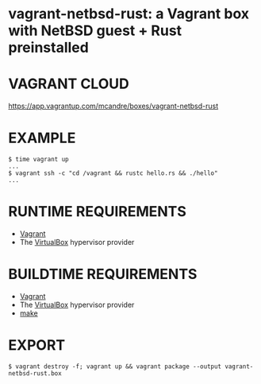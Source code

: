 # vagrant-netbsd-rust: a Vagrant box with NetBSD guest + Rust preinstalled

# VAGRANT CLOUD

https://app.vagrantup.com/mcandre/boxes/vagrant-netbsd-rust

# EXAMPLE

```console
$ time vagrant up
...
$ vagrant ssh -c "cd /vagrant && rustc hello.rs && ./hello"
...
```

# RUNTIME REQUIREMENTS

* [Vagrant](https://www.vagrantup.com)
* The [VirtualBox](https://www.virtualbox.org) hypervisor provider

# BUILDTIME REQUIREMENTS

* [Vagrant](https://www.vagrantup.com)
* The [VirtualBox](https://www.virtualbox.org) hypervisor provider
* [make](https://www.gnu.org/software/make/)

# EXPORT

```console
$ vagrant destroy -f; vagrant up && vagrant package --output vagrant-netbsd-rust.box
```
